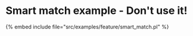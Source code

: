 # Smart match example - Don't use it!


{% embed include file="src/examples/feature/smart_match.pl" %}

